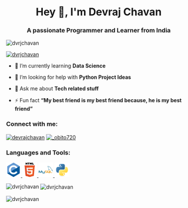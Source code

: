<h1 align="center">Hey 👋, I'm Devraj Chavan</h1>
<h3 align="center">A passionate Programmer and Learner from India</h3>

<p align="left"> <img src="https://komarev.com/ghpvc/?username=dvrjchavan&label=Profile%20views&color=0e75b6&style=flat" alt="dvrjchavan" /> </p>

<p align="left"> <a href="https://github.com/ryo-ma/github-profile-trophy"><img src="https://github-profile-trophy.vercel.app/?username=dvrjchavan" alt="dvrjchavan" /></a> </p>

- 🌱 I’m currently learning **Data Science**

- 🤝 I’m looking for help with **Python Project Ideas**

- 💬 Ask me about **Tech related stuff**

- ⚡ Fun fact **“My best friend is my best friend because, he is my best friend”**

<h3 align="left">Connect with me:</h3>
<p align="left">
<a href="https://linkedin.com/in/devrajchavan" target="blank"><img align="center" src="https://raw.githubusercontent.com/rahuldkjain/github-profile-readme-generator/master/src/images/icons/Social/linked-in-alt.svg" alt="devrajchavan" height="30" width="40" /></a>
<a href="https://instagram.com/_obito720" target="blank"><img align="center" src="https://raw.githubusercontent.com/rahuldkjain/github-profile-readme-generator/master/src/images/icons/Social/instagram.svg" alt="_obito720" height="30" width="40" /></a>
</p>

<h3 align="left">Languages and Tools:</h3>
<p align="left"> <a href="https://www.cprogramming.com/" target="_blank" rel="noreferrer"> <img src="https://raw.githubusercontent.com/devicons/devicon/master/icons/c/c-original.svg" alt="c" width="40" height="40"/> </a> <a href="https://www.w3.org/html/" target="_blank" rel="noreferrer"> <img src="https://raw.githubusercontent.com/devicons/devicon/master/icons/html5/html5-original-wordmark.svg" alt="html5" width="40" height="40"/> </a> <a href="https://www.mysql.com/" target="_blank" rel="noreferrer"> <img src="https://raw.githubusercontent.com/devicons/devicon/master/icons/mysql/mysql-original-wordmark.svg" alt="mysql" width="40" height="40"/> </a> <a href="https://www.python.org" target="_blank" rel="noreferrer"> <img src="https://raw.githubusercontent.com/devicons/devicon/master/icons/python/python-original.svg" alt="python" width="40" height="40"/> </a> </p>

<p><img align="left" src="https://github-readme-stats.vercel.app/api/top-langs?username=dvrjchavan&show_icons=true&locale=en&layout=compact" alt="dvrjchavan" /></p>

<p>&nbsp;<img align="center" src="https://github-readme-stats.vercel.app/api?username=dvrjchavan&show_icons=true&locale=en" alt="dvrjchavan" /></p>

<p><img align="center" src="https://github-readme-streak-stats.herokuapp.com/?user=dvrjchavan&" alt="dvrjchavan" /></p>
